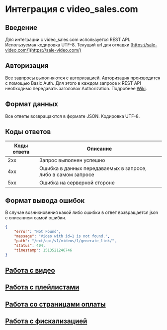 # Интеграция с video_sales.com

## Введение

Для интеграции с video_sales.com используется REST API. Используемая кодировка UTF-8. Текущий url для отладки [https://sale-video.com/](https://sale-video.com/)

## Авторизация

Все завпросы выполняются с авторизацией. Авторизация производится с помощью Basic Auth. Для этого в каждом запросе к REST API необходимо передавать заголовок Authorization. Подробнее [Wiki](https://en.wikipedia.org/wiki/Basic_access_authentication#Client_side). 

## Формат данных

Все ответы возвращаются в формате JSON. Кодировка UTF-8.

## Коды ответов

Коды ответа | Описание
----------- | --------
2xx | Запрос выполнен успешно
4xx | Ошибка в данных передаваемых в запросе, либо в самом запросе
5xx | Ошибка на серверной стороне

## Формат вывода ошибок
В случае возникновения какой либо ошибки в ответ возвращается json с описанием самой ошибки.

```json
{
    "error": "Not Found", 
    "message": "Video with id=1 is not found.", 
    "path": "/ext/api/v1/videos/1/generate_link/", 
    "status": 404, 
    "timestamp": 1513521246746
}
```

## [Работа с видео](videos.md)

## [Работа с плейлистами](play_lists.md)

## [Работа со страницами оплаты](promo_pages.md)

## [Работа с фискализацией](fiscal.md)